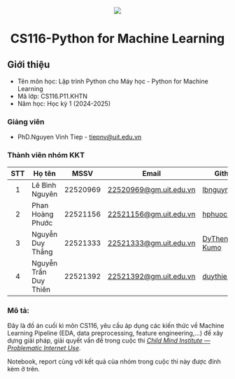 <p align="center">
  <a href="https://www.uit.edu.vn/"><img src="https://www.uit.edu.vn/sites/vi/files/banner.png"></a>
<h1 align="center"><b>CS116-Python for Machine Learning</b></h1>

## Giới thiệu
* Tên môn học: Lập trình Python cho Máy học - Python for Machine Learning
* Mã lớp: CS116.P11.KHTN
* Năm học: Học kỳ 1 (2024-2025)

### Giảng viên
* PhD.Nguyen Vinh Tiep - tiepnv@uit.edu.vn

### Thành viên nhóm KKT

| STT | Họ tên | MSSV | Email | Github |
| :---: | --- | --- | --- | --- |
| 1 | Lê Bình Nguyên | 22520969 | 22520969@gm.uit.edu.vn | [lbnguyn](https://github.com/lbngyn) |
| 2 | Phan Hoàng Phước | 22521156 | 22521156@gm.uit.edu.vn | [hphuoc0906](https://github.com/hphuoc0906) |
| 3 | Nguyễn Duy Thắng | 22521333 | 22521333@gm.uit.edu.vn | [DyThen-Kumo](https://github.com/DyThen-Kumo) |
| 4 | Nguyễn Trần Duy Thiên | 22521392 | 22521392@gm.uit.edu.vn | [duythien2212](https://github.com/duythien2212) |

### Mô tả: 
Đây là đồ án cuối kì môn CS116, yêu cầu áp dụng các kiến thức về Machine Learning Pipeline (EDA, data preprocessing, feature engineering,...) để xây dựng giải pháp, giải quyết vấn đề trong cuộc thi *[Child Mind Institute — Problematic Internet Use](https://www.kaggle.com/competitions/child-mind-institute-problematic-internet-use/overview)*. 

Notebook, report cùng với kết quả của nhóm trong cuộc thi này được đính kèm ở trên. 
